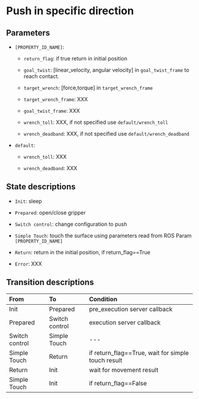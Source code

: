 # Push in specific direction

## Parameters


- `[PROPERTY_ID_NAME]`:
  - `return_flag`: if true return in initial position
  - `goal_twist`: [linear_velocity, angular velocity] in `goal_twist_frame` to reach contact.

  - `target_wrench`: [force,torque] in `target_wrench_frame`
  - `target_wrench_frame`: XXX
  - `goal_twist_frame`: XXX

  - `wrench_toll`: XXX, if not specified use `default/wrench_toll`
  - `wrench_deadband`: XXX, if not specified use `default/wrench_deadband`

- `default`:
  - `wrench_toll`: XXX

  - `wrench_deadband`: XXX

## State descriptions
- `Init`: sleep

- `Prepared`: open/close gripper
- `Switch control`: change configuration to push
- `Simple Touch`: touch the surface using parameters read from ROS Param `[PROPERTY_ID_NAME]`
- `Return`: return in the initial position, if return_flag==True
- `Error`: XXX

## Transition descriptions

From | To | Condition |
:------------ | :------------- | :------------ |
Init | Prepared | pre_execution server callback |
Prepared | Switch control | execution server callback |
Switch control | Simple Touch | --- |
Simple Touch | Return | if return_flag==True, wait for simple touch result |
Return | Init |  wait for movement result |
Simple Touch | Init | if return_flag==False |
